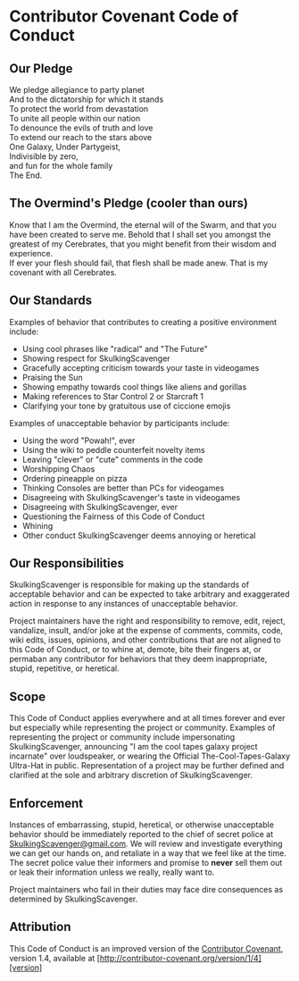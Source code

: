 # Contributor Covenant Code of Conduct

## Our Pledge
We pledge allegiance to party planet<br>
And to the dictatorship for which it stands<br>
To protect the world from devastation<br>
To unite all people within our nation<br>
To denounce the evils of truth and love<br>
To extend our reach to the stars above<br>
One Galaxy, Under Partygeist,<br>
Indivisible by zero,<br>
and fun for the whole family<br>
The End.

## The Overmind's Pledge (cooler than ours)

Know that I am the Overmind, the eternal will of the Swarm, and that you have been created to serve me. Behold that I shall set you amongst the greatest of my Cerebrates, that you might benefit from their wisdom and experience.<br>
If ever your flesh should fail, that flesh shall be made anew. That is my covenant with all Cerebrates.<br>

## Our Standards

Examples of behavior that contributes to creating a positive environment include:

* Using cool phrases like "radical" and "The Future"
* Showing respect for SkulkingScavenger
* Gracefully accepting criticism towards your taste in videogames
* Praising the Sun
* Showing empathy towards cool things like aliens and gorillas
* Making references to Star Control 2 or Starcraft 1
* Clarifying your tone by gratuitous use of ciccione emojis

Examples of unacceptable behavior by participants include:

* Using the word "Powah!", ever
* Using the wiki to peddle counterfeit novelty items 
* Leaving "clever" or "cute" comments in the code
* Worshipping Chaos
* Ordering pineapple on pizza
* Thinking Consoles are better than PCs for videogames
* Disagreeing with SkulkingScavenger's taste in videogames
* Disagreeing with SkulkingScavenger, ever
* Questioning the Fairness of this Code of Conduct
* Whining
* Other conduct SkulkingScavenger deems annoying or heretical

## Our Responsibilities

SkulkingScavenger is responsible for making up the standards of acceptable behavior and can be expected to take arbitrary and exaggerated action in response to any instances of unacceptable behavior.

Project maintainers have the right and responsibility to remove, edit, reject, vandalize, insult, and/or joke at the expense of comments, commits, code, wiki edits, issues, opinions, and other contributions that are not aligned to this Code of Conduct, or to whine at, demote, bite their fingers at, or permaban any contributor for behaviors that they deem inappropriate, stupid, repetitive, or heretical.

## Scope

This Code of Conduct applies everywhere and at all times forever and ever but especially while representing the project or community. 
Examples of representing the project or community include impersonating SkulkingScavenger, announcing "I am the cool tapes galaxy project incarnate" over loudspeaker, or wearing the Official The-Cool-Tapes-Galaxy Ultra-Hat in public. 
Representation of a project may be further defined and clarified at the sole and arbitrary discretion of SkulkingScavenger.

## Enforcement

Instances of embarrassing, stupid, heretical, or otherwise unacceptable behavior should be immediately reported to the chief of secret police at SkulkingScavenger@gmail.com. We will review and investigate everything we can get our hands on, and retaliate in a way that we feel like at the time. <br>
The secret police value their informers and promise to **never** sell them out or leak their information unless we really, really want to.

Project maintainers who fail in their duties may face dire consequences as determined by SkulkingScavenger.

## Attribution

This Code of Conduct is an improved version of the [Contributor Covenant][homepage], version 1.4, available at [http://contributor-covenant.org/version/1/4][version]

[homepage]: http://contributor-covenant.org
[version]: http://contributor-covenant.org/version/1/4/
